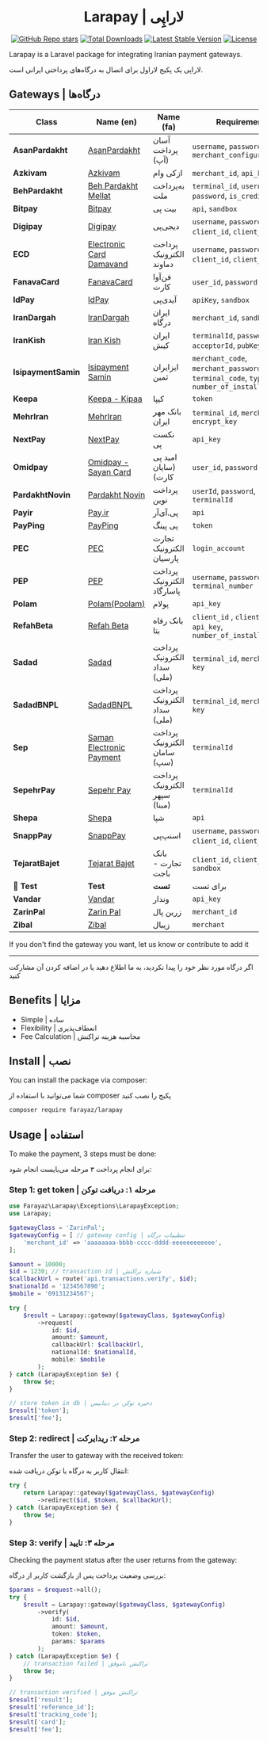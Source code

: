 <h1 align="center">Larapay | لاراپِی</h1>
<p align="center">
    <a href="https://github.com/farayaz/larapay"><img src="https://img.shields.io/github/stars/farayaz/larapay" alt="GitHub Repo stars"></a>
    <a href="https://packagist.org/packages/farayaz/larapay"><img src="https://img.shields.io/packagist/dt/farayaz/larapay" alt="Total Downloads"></a>
    <a href="https://packagist.org/packages/farayaz/larapay"><img src="https://img.shields.io/packagist/v/farayaz/larapay" alt="Latest Stable Version"></a>
    <a href="https://packagist.org/packages/farayaz/larapay"><img src="https://img.shields.io/packagist/l/farayaz/larapay" alt="License"></a>
</p>
Larapay is a Laravel package for integrating Iranian payment gateways.

لاراپی یک پکیج لاراول برای اتصال به درگاه‌های پرداختی ایرانی است.

## Gateways | درگاه‌ها

| Class                | Name (en)                                      | Name (fa)                    | Requirements                                                                           |
| -------------------- | ---------------------------------------------- | ---------------------------- | -------------------------------------------------------------------------------------- |
| **AsanPardakht**     | [AsanPardakht](https://asanpardakht.ir)        | آسان پرداخت (آپ)             | ‍`username`, `password`, `merchant_configuration_id`                                   |
| **Azkivam**          | [Azkivam](https://azkivam.com/)                | ازکی وام                     | `merchant_id`, `api_key`                                                               |
| **BehPardakht**      | [Beh Pardakht Mellat](https://behpardakht.com) | به‌پرداخت ملت                 | `terminal_id`, `username`, `password`, `is_credit`                                     |
| **Bitpay**           | [Bitpay](https://bitpay.ir/)                   | بیت پی                       | `api`, `sandbox`                                                                       |
| **Digipay**          | [Digipay](https://www.mydigipay.com)           | دیجی‌پی                       | `username`, `password`, `client_id`, `client_secret`                                   |
| **ECD**              | [Electronic Card Damavand](https://ecd-co.ir)  | پرداخت الکترونیک دماوند      | `username`, `password`, `client_id`, `client_secret`                                   |
| **FanavaCard**       | [FanavaCard](https://fanavacard.ir)            | فن‌آوا کارت                   | `user_id`, `password`                                                                  |
| **IdPay**            | [IdPay](https://idpay.ir)                      | آیدی‌پی                       | `apiKey`, `sandbox`                                                                    |
| **IranDargah**       | [IranDargah](https://irandargah.com)           | ایران درگاه                  | `merchant_id`, `sandbox`                                                               |
| **IranKish**         | [Iran Kish](https://www.irankish.com)          | ایران کیش                    | `terminalId`, `password`, `acceptorId`, `pubKey`                                       |
| **IsipaymentSamin**  | [Isipayment Samin](https://isipayment.ir)      | ایزایران ثمین                | `merchant_code`, `merchant_password`, `terminal_code`, `type`, `number_of_installment` |
| **Keepa**            | [Keepa - Kipaa](https://keepa.ir)              | کیپا                         | `token`                                                                                |
| **MehrIran**         | [MehrIran](https://qmb.ir)                     | بانک مهر ایران               | `terminal_id`, `merchant_nid`, `encrypt_key`                                           |
| **NextPay**          | [NextPay](https://nextpay.org)                 | نکست پی                      | `api_key`                                                                              |
| **Omidpay**          | [Omidpay - Sayan Card](https://omidpayment.ir) | امید پی (سایان کارت)         | `user_id`, `password`                                                                  |
| **PardakhtNovin**    | [Pardakht Novin](https://pna.co.ir)            | پرداخت نوین                  | `userId`, `password`, `terminalId`                                                     |
| **Payir**            | [Pay.ir](https://www.pay.ir)                   | پی.آی‌آر                      | `api`                                                                                  |
| **PayPing**          | [PayPing](https://payping.ir)                  | پی پینگ                      | `token`                                                                                |
| **PEC**              | [PEC](https://pec.ir)                          | تجارت الکترونیک پارسیان      | `login_account`                                                                        |
| **PEP**              | [PEP](https://pep.co.ir)                       | پرداخت الکترونیک پاسارگاد    | `username`, `password`, `terminal_number`                                              |
| **Polam**            | [Polam(Poolam)](https://polam.io)              | پولام                        | `api_key`                                                                              |
| **RefahBeta**        | [Refah Beta](https://beta.refah-bank.ir)       | بانک رفاه بتا                | `client_id` , `client_secret`, `api_key`, `number_of_installments`                     |
| **Sadad**            | [Sadad](https://sadadpsp.ir)                   | پرداخت الکترونیک سداد (ملی)  | `terminal_id`, `merchant_id`, `key`                                                    |
| **SadadBNPL**        | [SadadBNPL](https://sadadpsp.ir)               | پرداخت الکترونیک سداد (ملی)  | `terminal_id`, `merchant_id`, `key`                                                    |
| **Sep**              | [Saman Electronic Payment](https://www.sep.ir) | پرداخت الکترونیک سامان (سپ)  | `terminalId`                                                                           |
| **SepehrPay**        | [Sepehr Pay](https://www.sepehrpay.com)        | پرداخت الکترونیک سپهر (مبنا) | `terminalId`                                                                           |
| **Shepa**            | [Shepa](https://shepa.com)                     | شپا                          | `api`                                                                                  |
| **SnappPay**         | [SnappPay](https://snapppay.ir)                | اسنپ‌پی                       | `username`, `password`, `client_id`, `client_secret`                                   |
| **TejaratBajet**     | [Tejarat Bajet](https://mybajet.ir)            | بانک تجارت - باجت            | `client_id`, `client_secret`, `sandbox`                                                |
| :test_tube: **Test** | **Test**                                       | **تست**                      | برای تست                                                                               |
| **Vandar**           | [Vandar](https://vandar.io)                    | وندار                        | `api_key`                                                                              |
| **ZarinPal**         | [Zarin Pal](https://www.zarinpal.com)          | زرین پال                     | `merchant_id`                                                                          |
| **Zibal**            | [Zibal](https://zibal.ir)                      | زیبال                        | `merchant`                                                                             |

If you don't find the gateway you want, let us know or contribute to add it
****
اگر درگاه مورد نظر خود را پیدا نکردید، به ما اطلاع دهید یا در اضافه کردن آن مشارکت کنید

## Benefits | مزایا

- Simple | ساده
- Flexibility | انعطاف‌پذیری
- Fee Calculation | محاسبه هزینه تراکنش

## Install | نصب

You can install the package via composer:

شما می‌توانید با استفاده از composer پکیج را نصب کنید

```bash
composer require farayaz/larapay
```

## Usage | استفاده

To make the payment, 3 steps must be done:

برای انجام پرداخت ۳ مرحله می‌بایست انجام شود:

### Step 1: get token | مرحله ۱: دریافت توکن

```php
use Farayaz\Larapay\Exceptions\LarapayException;
use Larapay;

$gatewayClass = 'ZarinPal';
$gatewayConfig = [ // gateway config | تنظیمات درگاه
    'merchant_id' => 'aaaaaaaa-bbbb-cccc-dddd-eeeeeeeeeeee',
];

$amount = 10000;
$id = 1230; // transaction id | شماره تراکنش
$callbackUrl = route('api.transactions.verify', $id);
$nationalId = '1234567890';
$mobile = '09131234567';

try {
    $result = Larapay::gateway($gatewayClass, $gatewayConfig)
        ->request(
            id: $id,
            amount: $amount,
            callbackUrl: $callbackUrl,
            nationalId: $nationalId,
            mobile: $mobile
        );
} catch (LarapayException $e) {
    throw $e;
}

// store token in db | ذخیره توکن در دیتابیس
$result['token'];
$result['fee'];
```

### Step 2: redirect | مرحله ۲: ریدایرکت

Transfer the user to gateway with the received token:

انتقال کاربر به درگاه با توکن دریافت شده:

```php
try {
    return Larapay::gateway($gatewayClass, $gatewayConfig)
        ->redirect($id, $token, $callbackUrl);
} catch (LarapayException $e) {
    throw $e;
}
```

### Step 3: verify | مرحله ۳: تایید

Checking the payment status after the user returns from the gateway:

بررسی وضعیت پرداخت پس از بازگشت کاربر از درگاه:

```php
$params = $request->all();
try {
    $result = Larapay::gateway($gatewayClass, $gatewayConfig)
        ->verify(
            id: $id,
            amount: $amount,
            token: $token,
            params: $params
        );
} catch (LarapayException $e) {
    // transaction failed | تراکنش ناموفق
    throw $e;
}

// transaction verified | تراکنش موفق
$result['result'];
$result['reference_id'];
$result['tracking_code'];
$result['card'];
$result['fee'];
```
